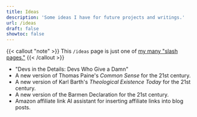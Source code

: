 ```yaml
---
title: Ideas
description: 'Some ideas I have for future projects and writings.'
url: /ideas
draft: false
showtoc: false
---
```

{{< callout "note" >}}
This `/ideas` page is just one of [my many "slash pages."](/slashes)
{{< /callout >}}

- "Devs in the Details: Devs Who Give a Damn"
- A new version of Thomas Paine's *Common Sense* for the 21st century.
- A new version of Karl Barth's *Theological Existence Today* for the 21st century.
- A new version of the Barmen Declaration for the 21st century.
- Amazon affiliate link AI assistant for inserting affiliate links into blog posts.